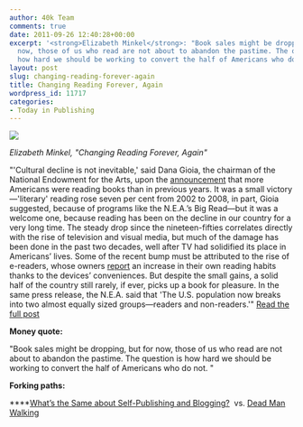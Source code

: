 ```yaml
---
author: 40k Team
comments: true
date: 2011-09-26 12:40:28+00:00
excerpt: '<strong>Elizabeth Minkel</strong>: "Book sales might be dropping, but for
  now, those of us who read are not about to abandon the pastime. The question is
  how hard we should be working to convert the half of Americans who do not. "'
layout: post
slug: changing-reading-forever-again
title: Changing Reading Forever, Again
wordpress_id: 11717
categories:
- Today in Publishing
---
```


![](http://www.40kbooks.com/wp-content/uploads/Publishing1.jpg)

_Elizabeth Minkel, "Changing Reading Forever, Again"_

"'Cultural decline is not inevitable,' said Dana Gioia, the chairman of the National Endowment for the Arts, upon the [announcement](http://arts.gov/news/news09/ReadingonRise.html) that more Americans were reading books than in previous years. It was a small victory—'literary' reading rose seven per cent from 2002 to 2008, in part, Gioia suggested, because of programs like the N.E.A.’s Big Read—but it was a welcome one, because reading has been on the decline in our country for a very long time. The steady drop since the nineteen-fifties correlates directly with the rise of television and visual media, but much of the damage has been done in the past two decades, well after TV had solidified its place in Americans’ lives. Some of the recent bump must be attributed to the rise of e-readers, whose owners [report](http://online.wsj.com/article/SB10001424052748703846604575448093175758872.html) an increase in their own reading habits thanks to the devices’ conveniences. But despite the small gains, a solid half of the country still rarely, if ever, picks up a book for pleasure. In the same press release, the N.E.A. said that 'The U.S. population now breaks into two almost equally sized groups—readers and non-readers.'"
[Read the full post](http://www.newyorker.com/online/blogs/books/2011/09/changing-reading-forever-again.html)

**Money quote:**

"Book sales might be dropping, but for now, those of us who read are not about to abandon the pastime. The question is how hard we should be working to convert the half of Americans who do not. "

**Forking paths:**

****[What’s the Same about Self-Publishing and Blogging?](http://t.co/Gf1ppkjH)  vs. [Dead Man Walking](http://jakonrath.blogspot.com/2011/09/dead-man-walking.html)


